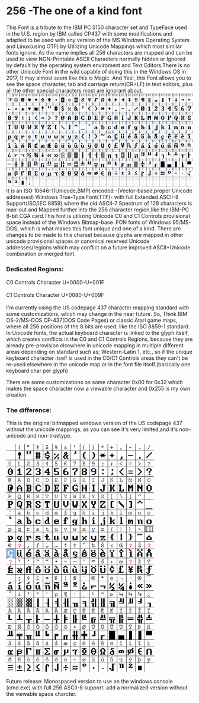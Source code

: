 # 256 -The one of a kind font
This Font is a tribute to the IBM PC 5150 character set and TypeFace used in the U.S. region by IBM called CP437 with some modifications and adapted to be used with any version of the MS Windows Operating System and Linux(using OTF) by Utilizing Unicode Mappings which most similar fonts ignore. As the name implies all 256 characters are mapped and can be used to view NON-Printable ASCII Characters normally hidden or Ignored by default by the operating system enviroment and Text Editors.There is no other Unicode Font in the wild capable of doing this in the Windows OS in 2017, It may almost seem like this is Magic. And Yes!, this Font allows you to see the space character, tab and carriage return(CR+LF) in text editors, plus all the other special characters most are ignorant about.
<br>
![GitHub Logo](https://github.com/dernyn/256/blob/master/256.png)
It is an ISO 10646-1(Unicode,BMP) encoded -(Vector-based,proper Unicode addressed) Windows True-Type Font(TTF)- with full Extended ASCII-8 Support(ISO/IEC 8859) where the old ASCII-7 Spectrum of 128 characters is max-out and Mapped further into the 256 character region,like the IBM-PC 8-bit CGA card.This font is utilizing Unicode C0 and C1 Controls provisional space instead of the Windows Bitmap-base .FON fonts of Windows 95/MS-DOS, which is what makes this font unique and one of a kind. There are changes to be made to this charset because glyphs are mapped in other unicode provisional spaces or canonical reserved Unicode addresses/regions which may conflict on a future improved ASCII+Unicode combination or merged font. 

<H3><b>Dedicated Regions:</b></H3>
C0 Controls Character U+0000-U+001F
<br>
</br>
C1 Controls Character U+0080-U+009F
<br>
</br>
I'm currently using the US codepage 437 character mapping standard with some customizations, which may change in the near future.
So, Think IBM OS-2/MS-DOS CP-437(DOS Code Pages) or classic Atari game maps, where all 256 positions of the 8 bits are used, like the ISO 8859-1 standard.
In Unicode fonts, the actual keyboard character is linked to the glyph itself, which creates conflicts in the C0 and C1 Controls Regions, because they are already pre-provision elsewhere in unicode mapping in multiple different areas depending on standard such as; Western-Latin 1, etc., so if the unique keyboard character itself is used in the C0/C1 Controls areas they can't be re-used elsewhere in the unicode map or in the font file itself.(basically one keyboard char per glyph)

There are some customizations on some character 0x00 for 0x32 which makes the space character now a viewable character and 0x255 is my own creation.


<H3><b>The difference:</b></H3>
This is the original bitmapped windows version of the US codepage 437 without the unicode mappings, as you can see it's very limited,and it's non-unicode and non-truetype.

![GitHub cp437](https://github.com/dernyn/256/blob/master/cp437.png)


Future release:
Monospaced version to use on the windows console (cmd.exe) with full 256 ASCII-8 support.
add a normalized version without the viewable space charcter.
